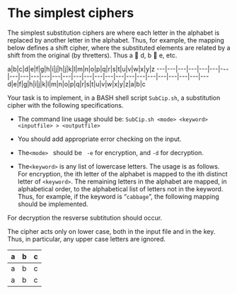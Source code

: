 The simplest ciphers
==================

The simplest substitution ciphers are where each letter in the alphabet is replaced by another letter in the alphabet. Thus, for example, the mapping below defines a shift cipher, where the substituted elements are related by a shift from the original (by thretters). Thus a  d, b  e, etc.

a|b|c|d|e|f|g|h|i|j|h|j|k|l|m|n|o|p|q|r|s|t|u|v|w|x|y|z
---|---|---|---|---|---|---|---|---|---|---|---|---|---|---|---|---|---|---|---|---|---|---|---|---|---
d|e|f|g|h|i|j|k|l|m|n|o|p|q|r|s|t|u|v|w|x|y|z|a|b|c

Your task is to implement, in a BASH shell script `SubCip.sh`, a substitution cipher with the following specifications.

* The command line usage should be:
        `SubCip.sh <mode> <keyword> <inputfile> > <outputfile>`
        
* You should add appropriate error checking on the input.
* The`<mode> ` should be ` -e` for encryption, and `-d` for decryption.
* The`<keyword>` is any list of lowercase letters. The usage is as follows.
For encryption, the ith letter of the alphabet is mapped to the ith distinct letter of `<keyword>`. The remaining letters in the alphabet are mapped, in alphabetical order, to the alphabetical list of letters not in the keyword. Thus, for example, if the keyword is “`cabbage`”, the following mapping should be implemented.

For decryption the resverse subtitution should occur.

The cipher acts only on lower case, both in the input file and in the key. Thus, in particular, any upper case letters are ignored.

a|b|c
-|-|-
a|b|c
a|b|c
